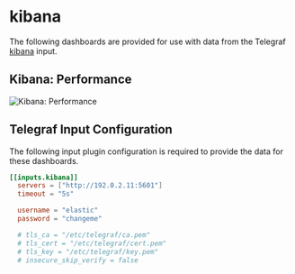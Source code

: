 # kibana

The following dashboards are provided for use with data from the Telegraf [kibana](https://docs.influxdata.com/telegraf/latest/plugins/inputs/#kibana) input.

## Kibana: Performance

![Kibana: Performance](https://user-images.githubusercontent.com/10326954/58793481-80bf9900-85f6-11e9-9eb9-5f20ac2d0325.png)

## Telegraf Input Configuration

The following input plugin configuration is required to provide the data for these dashboards.

```toml
[[inputs.kibana]]
  servers = ["http://192.0.2.11:5601"]
  timeout = "5s"

  username = "elastic"
  password = "changeme"

  # tls_ca = "/etc/telegraf/ca.pem"
  # tls_cert = "/etc/telegraf/cert.pem"
  # tls_key = "/etc/telegraf/key.pem"
  # insecure_skip_verify = false

```
